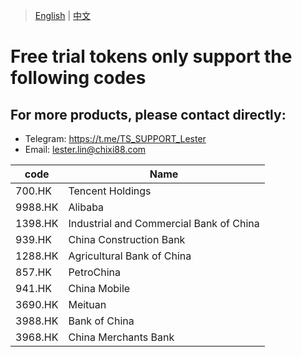 > [English](./product_code_list_HK_stock.md) | [中文](./product_code_list_HK_stock_cn.md)

# Free trial tokens only support the following codes

## For more products, please contact directly:<br/>
- Telegram: https://t.me/TS_SUPPORT_Lester
- Email: lester.lin@chixi88.com

| code    | Name                      |
| ------- | ------------------------- |
| 700.HK  | Tencent Holdings          |
| 9988.HK | Alibaba                   |
| 1398.HK | Industrial and Commercial Bank of China |
| 939.HK  | China Construction Bank   |
| 1288.HK | Agricultural Bank of China|
| 857.HK  | PetroChina                |
| 941.HK  | China Mobile              |
| 3690.HK | Meituan                   |
| 3988.HK | Bank of China             |
| 3968.HK | China Merchants Bank      |
